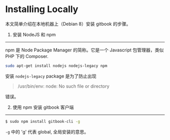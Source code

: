 Installing Locally
========================

本文简单介绍在本地机器上（Debian 8）安装 gitbook 的步骤。

1. 安装 NodeJS 和 npm
--------------------------

npm 是 Node Package Manager 的简称。它是一个 Javascript 包管理器，类似 PHP 下的 Composer.

```bash
sudo apt-get install nodejs nodejs-legacy npm
```

安装 `nodejs-legacy` package 是为了防止出现

> /usr/bin/env: node: No such file or directory

错误。

2. 使用 npm 安装 gitbook 客户端
--------------------------

```bash
$ sudo npm install gitbook-cli -g
```

`-g` 中的 'g' 代表 global, 全局安装的意思。
